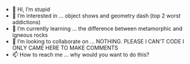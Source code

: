 - 👋 Hi, I’m stupid
- 👀 I’m interested in ... object shows and geometry dash (top 2 worst addictions)
- 🌱 I’m currently learning ... the difference between metamorphic and igneous rocks
- 💞️ I’m looking to collaborate on ... NOTHING. PLEASE I CAN'T CODE I ONLY CAME HERE TO MAKE COMMENTS
- 📫 How to reach me ... why would you want to do this?

<!---
AB39-the-little-goofy-goober/AB39-the-little-goofy-goober is a ✨ special ✨ repository because its `README.md` (this file) appears on your GitHub profile.
You can click the Preview link to take a look at your changes.
--->
